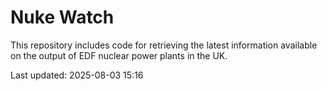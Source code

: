 # Nuke Watch

This repository includes code for retrieving the latest information available on the output of EDF nuclear power plants in the UK.

Last updated: 2025-08-03 15:16